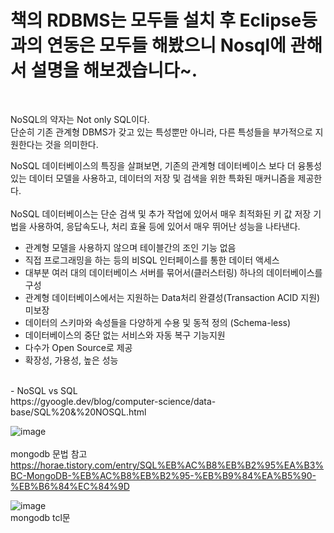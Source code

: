 
<h1> 책의 RDBMS는 모두들 설치 후 Eclipse등과의 연동은 모두들 해봤으니 Nosql에 관해서 설명을 해보겠습니다~. </h1>  <br>

NoSQL의 약자는 Not only SQL이다. <br>
단순히 기존 관계형 DBMS가 갖고 있는 특성뿐만 아니라, 다른 특성들을 부가적으로 지원한다는 것을 의미한다. <br>

NoSQL 데이터베이스의 특징을 살펴보면, 기존의 관계형 데이터베이스 보다 더 융통성 있는 데이터 모델을 사용하고, 데이터의 저장 및 검색을 위한 특화된 매커니즘을 제공한다. <br> 
<br> 
NoSQL 데이터베이스는 단순 검색 및 추가 작업에 있어서 매우 최적화된 키 값 저장 기법을 사용하여, 응답속도나, 처리 효율 등에 있어서 매우 뛰어난 성능을 나타낸다. <br> 

- 관계형 모델을 사용하지 않으며 테이블간의 조인 기능 없음
- 직접 프로그래밍을 하는 등의 비SQL 인터페이스를 통한 데이터 액세스
- 대부분 여러 대의 데이터베이스 서버를 묶어서(클러스터링) 하나의 데이터베이스를 구성
- 관계형 데이터베이스에서는 지원하는 Data처리 완결성(Transaction ACID 지원) 미보장
- 데이터의 스키마와 속성들을 다양하게 수용 및 동적 정의 (Schema-less)
- 데이터베이스의 중단 없는 서비스와 자동 복구 기능지원
- 다수가 Open Source로 제공
- 확장성, 가용성, 높은 성능
<br>
- NoSQL vs SQL <br> 
https://gyoogle.dev/blog/computer-science/data-base/SQL%20&%20NOSQL.html <br>

![image](https://user-images.githubusercontent.com/43237961/193761345-b37a2957-a1a8-4c0d-8dda-e78d34c3c88a.png) <br> 
<br> 
mongodb 문법 참고 <br> 
https://horae.tistory.com/entry/SQL%EB%AC%B8%EB%B2%95%EA%B3%BC-MongoDB-%EB%AC%B8%EB%B2%95-%EB%B9%84%EA%B5%90-%EB%B6%84%EC%84%9D <br> 

![image](https://user-images.githubusercontent.com/43237961/193763566-1ab98352-163a-48b9-8495-45d0ed36f4e5.png) <br> 
mongodb tcl문 <br> 
